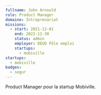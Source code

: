 ```yaml
---
fullname: John Arnould
role: Product Manager
domaine: Intraprenariat
missions:
  - start: 2021-12-01
    end: 2022-11-30
    status: admin
    employer: DEUD Pôle emploi
    startups:
      - mobiville
startups:
  - mobiville
badges:
  - segur
---
```

Product Manager pour la startup Mobiville.